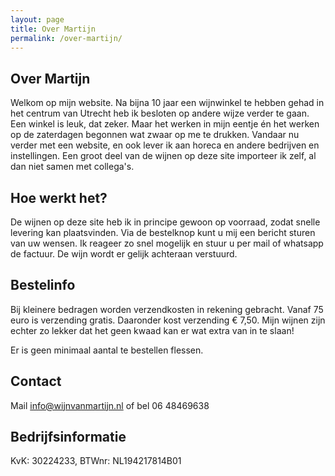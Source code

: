 ```yaml
---
layout: page
title: Over Martijn
permalink: /over-martijn/
---
```


## Over Martijn

Welkom op mijn website. Na bijna 10 jaar een wijnwinkel te hebben gehad in het centrum van Utrecht heb ik besloten op andere wijze verder te gaan. Een winkel is leuk, dat zeker. Maar het werken in mijn eentje én het werken op de zaterdagen begonnen wat zwaar op me te drukken. Vandaar nu verder met een website, en ook lever ik aan horeca en andere bedrijven en instellingen. Een groot deel van de wijnen op deze site importeer ik zelf, al dan niet samen met collega's.

## Hoe werkt het?

De wijnen op deze site heb ik in principe gewoon op voorraad, zodat snelle levering kan plaatsvinden. Via de bestelknop kunt u mij een bericht sturen van uw wensen. Ik reageer zo snel mogelijk en stuur u per mail of whatsapp de factuur. De wijn wordt er gelijk achteraan verstuurd.

## Bestelinfo

Bij kleinere bedragen worden verzendkosten in rekening gebracht. Vanaf 75 euro is verzending gratis. Daaronder kost verzending € 7,50. Mijn wijnen zijn echter zo lekker dat het geen kwaad kan er wat extra van in te slaan!

Er is geen minimaal aantal te bestellen flessen.

## Contact

Mail info@wijnvanmartijn.nl of bel 06 48469638

## Bedrijfsinformatie

KvK: 30224233, BTWnr: NL194217814B01
